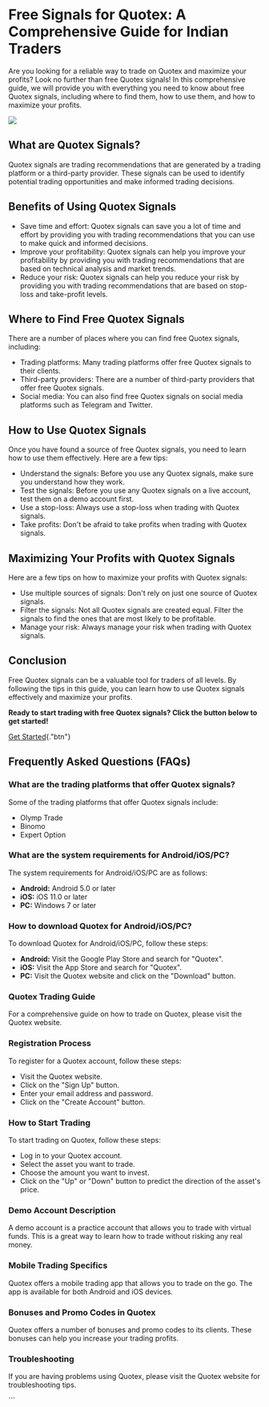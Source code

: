 # Free Signals for Quotex: A Comprehensive Guide for Indian Traders

Are you looking for a reliable way to trade on Quotex and maximize your
profits? Look no further than free Quotex signals! In this comprehensive
guide, we will provide you with everything you need to know about free
Quotex signals, including where to find them, how to use them, and how
to maximize your profits.

[![](https://static.quotex.io/files/8_en/300_250.jpg)](https://traff.sbs/brokerqxsignupf)

## What are Quotex Signals?

Quotex signals are trading recommendations that are generated by a
trading platform or a third-party provider. These signals can be used to
identify potential trading opportunities and make informed trading
decisions.

## Benefits of Using Quotex Signals

-   Save time and effort: Quotex signals can save you a lot of time and
    effort by providing you with trading recommendations that you can
    use to make quick and informed decisions.
-   Improve your profitability: Quotex signals can help you improve your
    profitability by providing you with trading recommendations that are
    based on technical analysis and market trends.
-   Reduce your risk: Quotex signals can help you reduce your risk by
    providing you with trading recommendations that are based on
    stop-loss and take-profit levels.

## Where to Find Free Quotex Signals

There are a number of places where you can find free Quotex signals,
including:

-   Trading platforms: Many trading platforms offer free Quotex signals
    to their clients.
-   Third-party providers: There are a number of third-party providers
    that offer free Quotex signals.
-   Social media: You can also find free Quotex signals on social media
    platforms such as Telegram and Twitter.

## How to Use Quotex Signals

Once you have found a source of free Quotex signals, you need to learn
how to use them effectively. Here are a few tips:

-   Understand the signals: Before you use any Quotex signals, make sure
    you understand how they work.
-   Test the signals: Before you use any Quotex signals on a live
    account, test them on a demo account first.
-   Use a stop-loss: Always use a stop-loss when trading with Quotex
    signals.
-   Take profits: Don\'t be afraid to take profits when trading with
    Quotex signals.

## Maximizing Your Profits with Quotex Signals

Here are a few tips on how to maximize your profits with Quotex signals:

-   Use multiple sources of signals: Don\'t rely on just one source of
    Quotex signals.
-   Filter the signals: Not all Quotex signals are created equal. Filter
    the signals to find the ones that are most likely to be profitable.
-   Manage your risk: Always manage your risk when trading with Quotex
    signals.

## Conclusion

Free Quotex signals can be a valuable tool for traders of all levels. By
following the tips in this guide, you can learn how to use Quotex
signals effectively and maximize your profits.

**Ready to start trading with free Quotex signals? Click the button
below to get started!**

[Get Started](\%22https://traff.sbs/brokerqxsignup\%22){."btn"}

## Frequently Asked Questions (FAQs)

### What are the trading platforms that offer Quotex signals?

Some of the trading platforms that offer Quotex signals include:

-   Olymp Trade
-   Binomo
-   Expert Option

### What are the system requirements for Android/iOS/PC?

The system requirements for Android/iOS/PC are as follows:

-   **Android:** Android 5.0 or later
-   **iOS:** iOS 11.0 or later
-   **PC:** Windows 7 or later

### How to download Quotex for Android/iOS/PC?

To download Quotex for Android/iOS/PC, follow these steps:

-   **Android:** Visit the Google Play Store and search for
    "Quotex".
-   **iOS:** Visit the App Store and search for "Quotex".
-   **PC:** Visit the Quotex website and click on the "Download"
    button.

### Quotex Trading Guide

For a comprehensive guide on how to trade on Quotex, please visit the
Quotex website.

### Registration Process

To register for a Quotex account, follow these steps:

-   Visit the Quotex website.
-   Click on the "Sign Up" button.
-   Enter your email address and password.
-   Click on the "Create Account" button.

### How to Start Trading

To start trading on Quotex, follow these steps:

-   Log in to your Quotex account.
-   Select the asset you want to trade.
-   Choose the amount you want to invest.
-   Click on the "Up" or "Down" button to predict the
    direction of the asset\'s price.

### Demo Account Description

A demo account is a practice account that allows you to trade with
virtual funds. This is a great way to learn how to trade without risking
any real money.

### Mobile Trading Specifics

Quotex offers a mobile trading app that allows you to trade on the go.
The app is available for both Android and iOS devices.

### Bonuses and Promo Codes in Quotex

Quotex offers a number of bonuses and promo codes to its clients. These
bonuses can help you increase your trading profits.

### Troubleshooting

If you are having problems using Quotex, please visit the Quotex website
for troubleshooting tips.

\`\`\`


